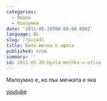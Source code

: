 ```yaml
---
categories:
  - Видео
  - Малоумки
date: '2011-05-29T00:00:00.000Z'
language: BG
slug: /?p=1441
title: Бяла мечка в офиса
published: true
summary: ''
id: 2011-05-29-byala-mechka-v-ofisa
---
```


Малоумно е, но пък мечката е яка

[youtube](https://www.youtube.com/watch?v=Ps1dSTo2lsU)
